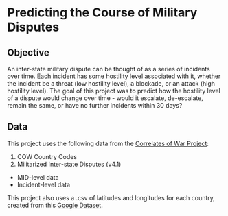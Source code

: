 # Predicting the Course of Military Disputes

## Objective
An inter-state military dispute can be thought of as a series of incidents over time. Each incident has some hostility level associated with it, whether the incident be a threat (low hostility level), a blockade, or an attack (high hostility level). The goal of this project was to predict how the hostility level of a dispute would change over time - would it escalate, de-escalate, remain the same, or have no further incidents within 30 days?

## Data
This project uses the following data from the [Correlates of War Project](http://www.correlatesofwar.org/data-sets/folder_listing):

1. COW Country Codes
2. Militarized Inter-state Disputes (v4.1)
  * MID-level data
  * Incident-level data

This project also uses a .csv of latitudes and longitudes for each country, created from this [Google Dataset](https://developers.google.com/public-data/docs/canonical/countries_csv).
